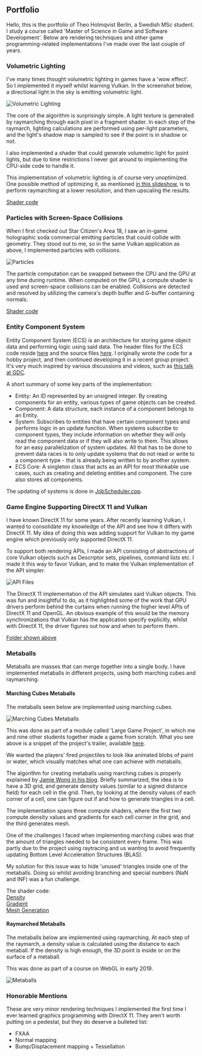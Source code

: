 ## Portfolio
Hello, this is the portfolio of Theo Holmqvist Berlin, a Swedish MSc student. I study a course called 'Master of Science in Game and Software Development'. Below are rendering techniques and other game programming-related implementations I've made over the last couple of years.

### Volumetric Lighting
I've many times thought volumetric lighting in games have a 'wow effect'. So I implemented it myself whilst learning Vulkan. In the screenshot below, a directional light in the sky is emitting volumetric light.

![Volumetric Lighting](https://i.gyazo.com/30c8c096f3c22aae8b8a1eb4f9232308.jpg)

The core of the algorithm is surprisingly simple. A light texture is generated by raymarching through each pixel in a fragment shader. In each step of the raymarch, lighting calculations are performed using per-light parameters, and the light's shadow map is sampled to see if the point is in shadow or not.

I also implemented a shader that could generate volumetric light for point lights, but due to time restrictions I never got around to implementing the CPU-side code to handle it.

This implementation of volumetric lighting is of course very unoptimized. One possible method of optimizing it, as mentioned [in this slideshow](https://fr.slideshare.net/BenjaminGlatzel/volumetric-lighting-for-many-lights-in-lords-of-the-fallen), is to perform raymarching at a lower resolution, and then upscaling the results.

[Shader code](https://github.com/TheoBerlin/VulkanBoys/blob/master/Project/assets/shaders/volumetricLight/volumetricDirectionalFragment.glsl)

### Particles with Screen-Space Collisions
When I first checked out Star Citizen's Area 18, I saw an in-game holographic soda commercial emitting particles that could collide with geometry. They stood out to me, so in the same Vulkan application as above, I implemented particles with collisions.

![Particles](particles.gif)

The particle computation can be swapped between the CPU and the GPU at any time during runtime. When computed on the GPU, a compute shader is used and screen-space collisions can be enabled. Collisions are detected and resolved by utilizing the camera's depth buffer and G-buffer containing normals.

[Shader code](https://github.com/TheoBerlin/VulkanBoys/blob/master/Project/assets/shaders/particles/update_cs.glsl)

### Entity Component System
Entity Component System (ECS) is an architecture for storing game object data and performing logic using said data. The header files for the ECS code reside [here](https://github.com/IbexOmega/CrazyCanvas/tree/master/LambdaEngine/Include/ECS) and the source files [here](https://github.com/IbexOmega/CrazyCanvas/tree/master/LambdaEngine/Source/ECS). I originally wrote the code for a hobby project, and then continued developing it in a recent group project. It's very much inspired by various discussions and videos, such as [this talk at GDC](https://www.youtube.com/watch?v=0_Byw9UMn9g).

A short summary of some key parts of the implementation:
- Entity: An ID represented by an unsigned integer. By creating components for an entity, various types of game objects can be created.
- Component: A data structure, each instance of a component belongs to an Entity.
- System: Subscribes to entities that have certain component types and performs logic in an update function. When systems subscribe to component types, they include information on whether they will only read the component data or if they will also write to them. This allows for an easy parallelization of system updates. All that has to be done to prevent data races is to only update systems that do not read or write to a component type - that is already being written to by another system.
- ECS Core: A singleton class that acts as an API for most thinkable use cases, such as creating and deleting entities and component. The core also stores all components.

The updating of systems is done in [JobScheduler.cpp](https://github.com/IbexOmega/CrazyCanvas/blob/master/LambdaEngine/Source/ECS/JobScheduler.cpp).

### Game Engine Supporting DirectX 11 and Vulkan
I have known DirectX 11 for some years. After recently learning Vulkan, I wanted to consolidate my knowledge of the API and see how it differs with DirectX 11. My idea of doing this was adding support for Vulkan to my game engine which previously only supported DirectX 11.

To support both rendering APIs, I made an API consisting of abstractions of core Vulkan objects such as Descriptor sets, pipelines, command lists etc. I made it this way to favor Vulkan, and to make the Vulkan implementation of the API simpler.

![API Files](https://i.gyazo.com/82545f2d0fdc9f5323ecae7d796b843b.png)

The DirectX 11 implementation of the API simulates said Vulkan objects. This was fun and insightful to do, as it highlighted some of the work that GPU drivers perform behind the curtains when running the higher level APIs of DirectX 11 and OpenGL. An obvious example of this would be the memory synchronizations that Vulkan has the application specify explicitly, whilst with DirectX 11, the driver figures out how and when to perform them.

[Folder shown above](https://github.com/TheoBerlin/SoloGame/tree/master/src/Engine/Rendering/APIAbstractions)

### Metaballs
Metaballs are masses that can merge together into a single body. I have implemented metaballs in different projects, using both marching cubes and raymarching.

#### Marching Cubes Metaballs
The metaballs seen below are implemented using marching cubes.

![Marching Cubes Metaballs](marchingCubes.gif)

This was done as part of a module called 'Large Game Project', in which me and nine other students together made a game from scratch. What you see above is a snippet of the project's trailer, available [here](https://www.youtube.com/watch?v=OKnG6HQkMr0).

We wanted the players' fired projectiles to look like animated blobs of paint or water, which visually matches what one can achieve with metaballs.

The algorithm for creating metaballs using marching cubes is properly explained by [Jamie Wong in his blog](http://jamie-wong.com/2014/08/19/metaballs-and-marching-squares/). Briefly summarized, the idea is to have a 3D grid, and generate density values (similar to a signed distance field) for each cell in the grid. Then, by looking at the density values of each corner of a cell, one can figure out if and how to generate triangles in a cell.

The implementation spans three compute shaders, where the first two compute density values and gradients for each cell corner in the grid, and the third generates mesh.

One of the challenges I faced when implementing marching cubes was that the amount of triangles needed to be consistent every frame. This was partly due to the project using raytracing and us wanting to avoid frequently updating Bottom Level Acceleration Structures (BLAS).

My solution for this issue was to hide 'unused' triangles inside one of the metaballs. Doing so whilst avoiding branching and special numbers (NaN and INF) was a fun challenge.

The shader code:<br/>
[Density](https://github.com/IbexOmega/CrazyCanvas/blob/master/Assets/Shaders/Projectiles/MarchingCubesDensity.comp)<br/>
[Gradient](https://github.com/IbexOmega/CrazyCanvas/blob/master/Assets/Shaders/Projectiles/MarchingCubesGradient.comp)<br/>
[Mesh Generation](https://github.com/IbexOmega/CrazyCanvas/blob/master/Assets/Shaders/Projectiles/MarchingCubesMeshGen.comp)

#### Raymarched Metaballs
The metaballs below are implemented using raymarching. At each step of the raymarch, a density value is calculated using the distance to each metaball. If the density is high enough, the 3D point is inside or on the surface of a metaball.

This was done as part of a course on WebGL in early 2019.

![Metaballs](metaballs.gif)

### Honorable Mentions
These are very minor rendering techniques I implemented the first time I ever learned graphics programming with DirectX 11. They aren't worth putting on a pedestal, but they do deserve a bulleted list:
- FXAA
- Normal mapping
- Bump/Displacement mapping + Tessellation

